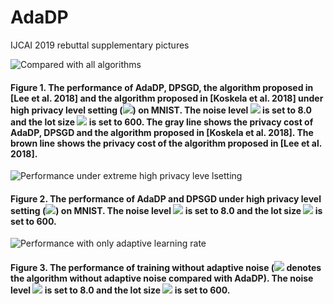 # AdaDP
IJCAI 2019 rebuttal supplementary pictures

![Compared with all algorithms](https://github.com/NJUIoT/AdaDP/blob/master/all_together-1.png)
#### Figure 1. The performance of AdaDP, DPSGD, the algorithm proposed in [Lee et al. 2018] and the algorithm proposed in [Koskela et al. 2018] under high privacy level setting (<img src="https://latex.codecogs.com/svg.latex?\epsilon=0.5" />) on MNIST. The noise level <img src="https://latex.codecogs.com/svg.latex?\sigma" /> is set to 8.0 and the lot size <img src="https://latex.codecogs.com/svg.latex?L" /> is set to 600. The gray line shows the privacy cost of AdaDP, DPSGD and the algorithm proposed in [Koskela et al. 2018]. The brown line shows the privacy cost of the algorithm proposed in [Lee et al. 2018].

![Performance under extreme high privacy leve lsetting](https://github.com/NJUIoT/AdaDP/blob/master/mnist_eps=0.1-1.png)
#### Figure 2. The performance of AdaDP and DPSGD under high privacy level setting (<img src="https://latex.codecogs.com/svg.latex?\epsilon=0.1"/>) on MNIST. The noise level <img src="https://latex.codecogs.com/svg.latex?\sigma" /> is set to 8.0 and the lot size <img src="https://latex.codecogs.com/svg.latex?L" /> is set to 600.

![Performance with only adaptive learning rate](https://github.com/NJUIoT/AdaDP/blob/master/only_adaptive_lr-1.png)
#### Figure 3. The performance of training without adaptive noise (<img src="https://latex.codecogs.com/svg.latex.latex?\textsc{DPSgd}+\textsc{Alr}" /> denotes the algorithm without adaptive noise compared with AdaDP).  The noise level <img src="https://latex.codecogs.com/svg.latex?\sigma" /> is set to 8.0 and the lot size <img src="https://latex.codecogs.com/svg.latex.latex?L" /> is set to 600. 


